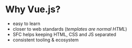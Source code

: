 # Why Vue.js?

* easy to learn
* closer to web standards (*templates are normal HTML*)
* SFC helps keeping HTML, CSS and JS separated
* consistent tooling & ecosystem